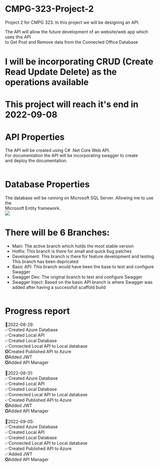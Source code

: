 <h1>CMPG-323-Project-2</h1>
<p>Project 2 for CMPG 323. In this project we will be designing an API.</p>
<p>
    The API will allow the future development of an website/web app which uses this API <br>
    to Get Post and Remove data from the Connected Office Database
</p>
<h1>I will be incorporating CRUD (Create Read Update Delete) as the operations available</h1>
<h1>This project will reach it's end in 2022-09-08</h1>
<h1>API Properties</h1>
<p>
    The API will be created using C# .Net Core Web API. <br>
    For documentation the API will be incorporating swagger to create <br>
    and deploy the documentation. <br>
</p>
<img src="https://mfdot.com/API.drawio.svg" alt="" srcset=""><br>
<!-- ![API drawio](https://user-images.githubusercontent.com/74509303/187557775-805d6391-8118-4870-897e-4ebd9d3fc2fb.svg) -->


<h1>Database Properties</h1>
<p>
    The database will be running on Microsoft SQL Server. Allowing me to use the <br>
    Microsoft Entity framework. <br>
    <img src="https://mfdot.com/Database%20ERD.drawio.svg">
<!--     ![Database ERD drawio](https://user-images.githubusercontent.com/74509303/187557724-ee264cae-5d52-4bb6-b692-6e4cbd690392.svg) -->

</p>

<h1>There will be 6 Branches:</h1>
<ul>
    <li>Main: The active branch which holds the most stable version</li>
    <li>Hotfix: This branch is there for small and quick bug patches</li>
    <li>Development: This branch is there for feature development and testing. This branch has been depricated</li>
    <li>Basic API: This branch would have been the base to test and configure Swagger</li>
    <li>Swagger Dev: The original branch to test and configure Swagger</li>
    <li>Swagger Inject: Based on the basic API branch is where Swagger was added after having a successfull scaffold build</li>
</ul>
<img src="https://mfdot.com/BranchesProject2.drawio.svg" alt="" srcset="">
<!-- ![BranchesProject2 drawio](https://user-images.githubusercontent.com/74509303/187557751-a5ee2240-8a9c-44de-8ea3-6611be8d51c4.svg) -->

<h1>Progress report</h1>
<p>
    🎈2022-08-29: <br>
    ✅Created Azure Database<br>
    ✅Created Local API<br>
    ✅Created Local Database<br>
    ✅Connected Local API to Local database<br>
    ❎Created Published API to Azure<br>
    ❎Added JWT<br>
    ❎Added API Manager<br>
    <br>
    🎈2022-08-31: <br>
    ✅Created Azure Database<br>
    ✅Created Local API<br>
    ✅Created Local Database<br>
    ✅Connected Local API to Local database<br>
    ✅Created Published API to Azure<br>
    ❎Added JWT<br>
    ❎Added API Manager<br>
    <br>
    🎈2022-09-05: <br>
    ✅Created Azure Database<br>
    ✅Created Local API<br>
    ✅Created Local Database<br>
    ✅Connected Local API to Local database<br>
    ✅Created Published API to Azure<br>
    ✅Added JWT<br>
    ❎Added API Manager<br>
</p>
